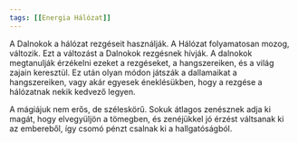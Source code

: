 ```yaml
---
tags: [[Energia Hálózat]]
---
```

A Dalnokok a hálózat rezgéseit használják. A Hálózat folyamatosan mozog, változik.  Ezt a változást a Dalnokok rezgésnek hívják. A dalnokok megtanulják érzékelni ezeket a rezgéseket, a hangszereiken, és a világ zajain keresztül. Ez után olyan módon játszák a dallamaikat a hangszereiken, vagy akár egyesek éneklésükben, hogy a rezgése a hálózatnak nekik kedvező legyen. 

A mágiájuk nem erős, de széleskörű. Sokuk átlagos zenésznek adja ki magát, hogy elvegyüljön a tömegben, és zenéjükkel jó érzést váltsanak ki az embereből, így csomó pénzt csalnak ki a hallgatóságból. 

